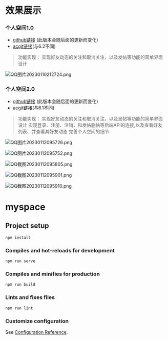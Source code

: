 # 效果展示

### 个人空间1.0

* [github链接](https://github.com/jk2020214154/Vue_Space) (此版本会随后面的更新而变化)
* [acgit链接](https://git.acwing.com/jk20214154/web_class/-/tree/master/6.1vue_space)(与6.2不同)


> 功能实现：
> 实现好友动态的关注和取消关注，以及发帖等功能的简单界面设计

![QQ图片20230110212724.png](https://cdn.acwing.com/media/article/image/2023/01/10/85276_38b6740a90-QQ图片20230110212724.png)


### 个人空间2.0


* [github链接](https://github.com/jk2020214154/Vue_Space) (此版本会随后面的更新而变化)
* [acgit链接](https://git.acwing.com/jk20214154/web_class/-/tree/master/6.1vue_space)(与6.1不同)


> 功能实现：
> 实现好友动态的关注和取消关注，以及发帖等功能的简单界面设计
> 实现登录、注册、注销，和发帖删帖等后端API的连接,以及查看好友列表、并查看其好友动态
> 完善个人空间的细节


![QQ图片20230112095726.png](https://cdn.acwing.com/media/article/image/2023/01/12/85276_14e7094192-QQ图片20230112095726.png) 

![QQ图片20230112095752.png](https://cdn.acwing.com/media/article/image/2023/01/12/85276_1a42c5b892-QQ图片20230112095752.png) 

![QQ截图20230112095805.png](https://cdn.acwing.com/media/article/image/2023/01/12/85276_1e8eec2c92-QQ截图20230112095805.png) 

![QQ截图20230112095901.png](https://cdn.acwing.com/media/article/image/2023/01/12/85276_2200d2d392-QQ截图20230112095901.png) 

![QQ截图20230112095910.png](https://cdn.acwing.com/media/article/image/2023/01/12/85276_26e23fea92-QQ截图20230112095910.png)

# myspace

## Project setup
```
npm install
```

### Compiles and hot-reloads for development
```
npm run serve
```

### Compiles and minifies for production
```
npm run build
```

### Lints and fixes files
```
npm run lint
```

### Customize configuration
See [Configuration Reference](https://cli.vuejs.org/config/).
